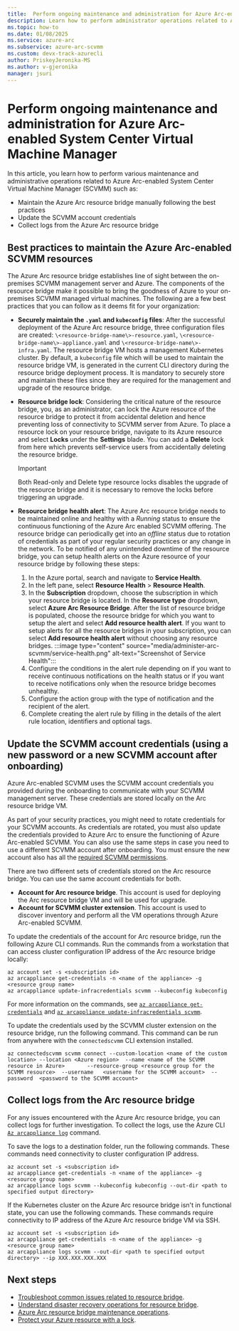 ```yaml
---
title:  Perform ongoing maintenance and administration for Azure Arc-enabled System Center Virtual Machine Manager
description: Learn how to perform administrator operations related to Azure Arc-enabled System Center Virtual Machine Manager.
ms.topic: how-to 
ms.date: 01/08/2025
ms.service: azure-arc
ms.subservice: azure-arc-scvmm
ms.custom: devx-track-azurecli
author: PriskeyJeronika-MS
ms.author: v-gjeronika
manager: jsuri
---
```


# Perform ongoing maintenance and administration for Azure Arc-enabled System Center Virtual Machine Manager

In this article, you learn how to perform various maintenance and administrative operations related to Azure Arc-enabled System Center Virtual Machine Manager (SCVMM) such as:

- Maintain the Azure Arc resource bridge manually following the best practices
- Update the SCVMM account credentials
- Collect logs from the Azure Arc resource bridge

## Best practices to maintain the Azure Arc-enabled SCVMM resources 

The Azure Arc resource bridge establishes line of sight between the on-premises SCVMM management server and Azure. The components of the resource bridge make it possible to bring the goodness of Azure to your on-premises SCVMM managed virtual machines. The following are a few best practices that you can follow as it deems fit for your organization: 

- **Securely maintain the `.yaml` and `kubeconfig` files**: After the successful deployment of the Azure Arc resource bridge, three configuration files are created: `\<resource-bridge-name\>-resource.yaml`, `\<resource-bridge-name\>-appliance.yaml` and `\<resource-bridge-name\>-infra.yaml`. The resource bridge VM hosts a management Kubernetes cluster. By default, a `kubeconfig` file which will be used to maintain the resource bridge VM, is generated in the current CLI directory during the resource bridge deployment process. It is mandatory to securely store and maintain these files since they are required for the management and upgrade of the resource bridge. 

- **Resource bridge lock**: Considering the critical nature of the resource bridge, you, as an administrator, can lock the Azure resource of the resource bridge to protect it from accidental deletion and hence preventing loss of connectivity to SCVMM server from Azure. To place a resource lock on your resource bridge, navigate to its Azure resource and select **Locks** under the **Settings** blade. You can add a **Delete** lock from here which prevents self-service users from accidentally deleting the resource bridge. 

     >[!Important]
     >Both Read-only and Delete type resource locks disables the upgrade of the resource bridge and it is necessary to remove the locks before triggering an upgrade. 

- **Resource bridge health alert**: The Azure Arc resource bridge needs to be maintained online and healthy with a *Running* status to ensure the continuous functioning of the Azure Arc enabled SCVMM offering. The resource bridge can periodically get into an *offline* status due to rotation of credentials as part of your regular security practices or any change in the network. To be notified of any unintended downtime of the resource bridge, you can setup health alerts on the Azure resource of your resource bridge by following these steps: 

     1. In the Azure portal, search and navigate to **Service Health**.
     1. In the left pane, select **Resource Health** > **Resource Health**.
     1. In the **Subscription** dropdown, choose the subscription in which your resource bridge is located. In the **Resource type** dropdown, select **Azure Arc Resource Bridge**. After the list of resource bridge is populated, choose the resource bridge for which you want to setup the alert and select **Add resource health alert**. If you want to setup alerts for all the resource bridges in your subscription, you can select **Add resource health alert** without choosing any resource bridges. 
         :::image type="content" source="media/administer-arc-scvmm/service-health.png" alt-text="Screenshot of Service Health":::
     1. Configure the conditions in the alert rule depending on if you want to receive continuous notifications on the health status or if you want to receive notifications only when the resource bridge becomes unhealthy. 
     1. Configure the action group with the type of notification and the recipient of the alert. 
     1. Complete creating the alert rule by filling in the details of the alert rule location, identifiers and optional tags.  

## Update the SCVMM account credentials (using a new password or a new SCVMM account after onboarding)

Azure Arc-enabled SCVMM uses the SCVMM account credentials you provided during the onboarding to communicate with your SCVMM management server. These credentials are stored locally on the Arc resource bridge VM.

As part of your security practices, you might need to rotate credentials for your SCVMM accounts. As credentials are rotated, you must also update the credentials provided to Azure Arc to ensure the functioning of Azure Arc-enabled SCVMM. You can also use the same steps in case you need to use a different SCVMM account after onboarding. You must ensure the new account also has all the [required SCVMM permissions](quickstart-connect-system-center-virtual-machine-manager-to-arc.md#prerequisites).

There are two different sets of credentials stored on the Arc resource bridge. You can use the same account credentials for both.

- **Account for Arc resource bridge**. This account is used for deploying the Arc resource bridge VM and will be used for upgrade.
- **Account for SCVMM cluster extension**. This account is used to discover inventory and perform all the VM operations through Azure Arc-enabled SCVMM.

To update the credentials of the account for Arc resource bridge, run the following Azure CLI commands. Run the commands from a workstation that can access cluster configuration IP address of the Arc resource bridge locally:

```azurecli
az account set -s <subscription id>
az arcappliance get-credentials -n <name of the appliance> -g <resource group name> 
az arcappliance update-infracredentials scvmm --kubeconfig kubeconfig
```
For more information on the commands, see [`az arcappliance get-credentials`](/cli/azure/arcappliance#az-arcappliance-get-credentials) and [`az arcappliance update-infracredentials scvmm`](/cli/azure/arcappliance/update-infracredentials#az-arcappliance-update-infracredentials-scvmm).


To update the credentials used by the SCVMM cluster extension on the resource bridge, run the following command. This command can be run from anywhere with the `connectedscvmm` CLI extension installed.

```azurecli
az connectedscvmm scvmm connect --custom-location <name of the custom location> --location <Azure region>  --name <name of the SCVMM resource in Azure>       --resource-group <resource group for the SCVMM resource>  --username   <username for the SCVMM account>  --password  <password to the SCVMM account>
```

## Collect logs from the Arc resource bridge

For any issues encountered with the Azure Arc resource bridge, you can collect logs for further investigation. To collect the logs, use the Azure CLI [`Az arcappliance log`](/cli/azure/arcappliance/logs#az-arcappliance-logs-scvmm) command.

To save the logs to a destination folder, run the following commands. These commands need connectivity to cluster configuration IP address.

```azurecli
az account set -s <subscription id>
az arcappliance get-credentials -n <name of the appliance> -g <resource group name> 
az arcappliance logs scvmm --kubeconfig kubeconfig --out-dir <path to specified output directory>
```

If the Kubernetes cluster on the Azure Arc resource bridge isn't in functional state, you can use the following commands. These commands require connectivity to IP address of the Azure Arc resource bridge VM via SSH.

```azurecli
az account set -s <subscription id>
az arcappliance get-credentials -n <name of the appliance> -g <resource group name> 
az arcappliance logs scvmm --out-dir <path to specified output directory> --ip XXX.XXX.XXX.XXX
```

## Next steps

- [Troubleshoot common issues related to resource bridge](../resource-bridge/troubleshoot-resource-bridge.md).
- [Understand disaster recovery operations for resource bridge](./disaster-recovery.md).
- [Azure Arc resource bridge maintenance operations](../resource-bridge/maintenance.md).
- [Protect your Azure resource with a lock](/azure/azure-resource-manager/management/lock-resources?tabs=json).